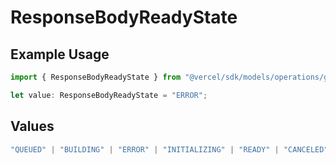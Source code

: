 # ResponseBodyReadyState

## Example Usage

```typescript
import { ResponseBodyReadyState } from "@vercel/sdk/models/operations/getdeployment.js";

let value: ResponseBodyReadyState = "ERROR";
```

## Values

```typescript
"QUEUED" | "BUILDING" | "ERROR" | "INITIALIZING" | "READY" | "CANCELED"
```